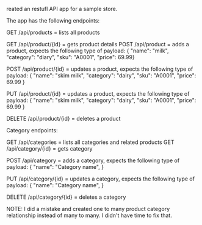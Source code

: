 reated an restufl API app for a sample  store.

The app has the following endpoints:

GET /api/products = lists all products 

GET /api/product/{id} = gets product details POST /api/product = adds a product, expects the following type of payload: { "name": "milk", "category": "diary", "sku": "A0001", "price": 69.99}

POST /api/product/{id} = updates a product, expects the following type of payload: { "name": "skim milk", "category": "dairy", "sku": "A0001", "price": 69.99 }

PUT /api/product/{id} = updates a product, expects the following type of payload: { "name": "skim milk", "category": "dairy", "sku": "A0001", "price": 69.99 }

DELETE /api/product/{id} = deletes a product

Category endpoints:

GET /api/categories = lists all categories and related products GET /api/category/{id} = gets category 

POST /api/category = adds a category, expects the following type of payload: { "name": "Category name", }

PUT /api/category/{id} = updates a category, expects the following type of payload: { "name": "Category name", }

DELETE /api/category/{id} = deletes a category

NOTE: I did a mistake and created one to many product category relationship instead of many to many. I didn't have time to fix that.


